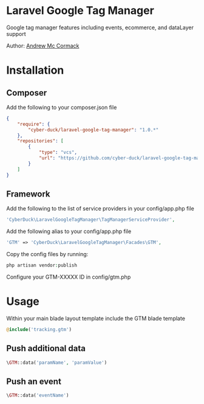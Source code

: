 # Laravel Google Tag Manager

Google tag manager features including events, ecommerce, and dataLayer support

Author: [Andrew Mc Cormack](https://github.com/Andrew-Mc-Cormack)

# Installation

## Composer

Add the following to your composer.json file

```json
{
    "require": {
        "cyber-duck/laravel-google-tag-manager": "1.0.*"
    },
    "repositories": [
        {
            "type": "vcs",
            "url": "https://github.com/cyber-duck/laravel-google-tag-manager"
        }
    ]
}
```

## Framework

Add the following to the list of service providers in your config/app.php file

```php
'CyberDuck\LaravelGoogleTagManager\TagManagerServiceProvider',

```

Add the following alias to your config/app.php file

```php
'GTM' => 'CyberDuck\LaravelGoogleTagManager\Facades\GTM',
```

Copy the config files by running:

```php
php artisan vendor:publish
```

Configure your GTM-XXXXX ID in config/gtm.php


# Usage

Within your main blade layout template include the GTM blade template

```php
@include('tracking.gtm')
```

## Push additional data
```php
\GTM::data('paramName', 'paramValue')
```

## Push an event
```php
\GTM::data('eventName')
```
